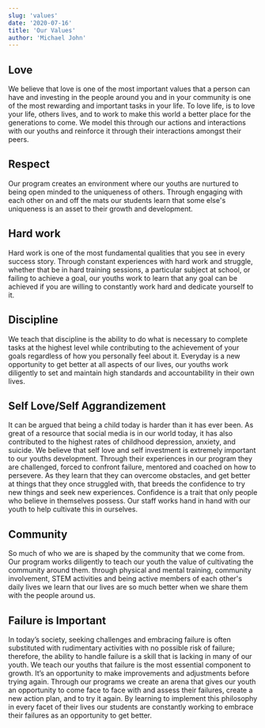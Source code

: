 ```yaml
---
slug: 'values'
date: '2020-07-16'
title: 'Our Values'
author: 'Michael John'
---
```

## Love
We believe that love is one of the most important values that a person can have and investing in the people around you and in your community is one of the most rewarding and important tasks in your life. To love life, is to love your life, others lives, and to work to make this world a better place for the generations to come. We model this through our actions and interactions with our youths and reinforce it through their interactions amongst their peers.  

## Respect
Our program creates an environment where our youths are nurtured to being open minded to the uniqueness of others.  Through engaging with each other on and off the mats our students learn that some else's uniqueness is an asset to their growth and development. 


## Hard work
Hard work is one of the most fundamental qualities that you see in every success story. Through constant experiences with hard work and struggle, whether that be in hard training sessions, a particular subject at school, or failing to achieve a goal, our youths work to learn that any goal can be achieved if you are willing to constantly work hard and dedicate yourself to it. 

## Discipline
We teach that discipline is the ability to do what is necessary to complete tasks at the highest level while contributing to the achievement of your goals regardless of how you personally feel about it. Everyday is a new opportunity to get better at all aspects of our lives, our youths work diligently to set and maintain high standards and accountability in their own lives.  

## Self Love/Self Aggrandizement 
It can be argued that being a child today is harder than it has ever been. As great of a resource that social media is in our world today, it has also contributed to the highest rates of childhood depression, anxiety, and suicide. We believe that self love and self investment is extremely important to our youths development. Through their experiences in our program they are challenged, forced to confront failure, mentored and coached on how to persevere. As they learn that they can overcome obstacles, and get better at things that they once struggled with, that breeds the confidence to try new things and seek new experiences. Confidence is a trait that only people who believe in themselves possess. Our staff works hand in hand with our youth to help cultivate this in ourselves. 

## Community 
So much of who we are is shaped by the community that we come from. Our program works diligently to teach our youth the value of cultivating the community around them. through physical and mental training, community involvement, STEM activities and being active members of each other's daily lives we learn that our lives are so much better when we share them with the people around us. 

## Failure is Important 
In today’s society, seeking challenges and embracing failure is often substituted with rudimentary activities with no possible risk of failure; therefore, the ability to handle failure is a skill that is lacking in many of our youth. We teach our youths that failure is the most essential component to growth. It’s an opportunity to make improvements and adjustments before trying again. Through our programs we create an arena that gives our youth an opportunity to  come face to face with and assess their failures, create a new action plan, and to try it again. By learning to implement this philosophy in every facet of their lives our students are constantly working to embrace their failures as an opportunity to get better. 